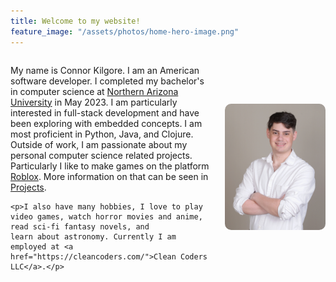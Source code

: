 ```yaml
---
title: Welcome to my website!
feature_image: "/assets/photos/home-hero-image.png"
---
```


<div style="display: flex; align-items: center; gap: 20px;">

  <div style="flex: 2;">
    <p>My name is Connor Kilgore. I am an American software developer. I completed my bachelor's in computer science at 
    <a href="https://www.nau.edu">Northern Arizona University</a> in May 2023. I am particularly interested in full-stack development
    and have been exploring with embedded concepts. I am most proficient in Python, Java, and Clojure. Outside of work, I am
    passionate about my personal computer science related projects. Particularly I like to make games on the platform 
    <a href="https://www.roblox.com">Roblox</a>. More information on that can be seen in <a href="/projects/">Projects</a>.</p>

    <p>I also have many hobbies, I love to play video games, watch horror movies and anime, read sci-fi fantasy novels, and 
    learn about astronomy. Currently I am employed at <a href="https://cleancoders.com/">Clean Coders LLC</a>.</p>
  </div>

  <div style="flex: 1; text-align: center;">
    <img src="/assets/photos/best.JPG" alt="photo of me" style="max-width: 100%; border-radius: 10px;">
  </div>

</div>

